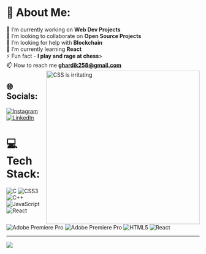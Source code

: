 # 💫 About Me:
🔭 I’m currently working on <b>Web Dev Projects</b><br>👯 I’m looking to collaborate on <b>Open Source Projects</b><br>🤝 I’m looking for help with <b>Blockchain</b><br>🌱 I’m currently learning <b>React</b><br>⚡ Fun fact - <b>I play and rage at chess</b>><br>📫 How to reach me <b>ghardik258@gmail.com</b>
<img align="right" alt="CSS is irritating" width="400" src="https://i0.wp.com/i.giphy.com/media/yYSSBtDgbbRzq/giphy-downsized.gif?w=770&ssl=1">

## 🌐 Socials:
[![Instagram](https://img.shields.io/badge/Instagram-%23E4405F.svg?logo=Instagram&logoColor=white)](https://instagram.com/mister.mercury.24) [![LinkedIn](https://img.shields.io/badge/LinkedIn-%230077B5.svg?logo=linkedin&logoColor=white)](https://linkedin.com/in/mister-mercury) 

# 💻 Tech Stack:
![C](https://img.shields.io/badge/c-%2300599C.svg?style=for-the-badge&logo=c&logoColor=white) ![CSS3](https://img.shields.io/badge/css3-%231572B6.svg?style=for-the-badge&logo=css3&logoColor=white) ![C++](https://img.shields.io/badge/c++-%2300599C.svg?style=for-the-badge&logo=c%2B%2B&logoColor=white) ![JavaScript](https://img.shields.io/badge/javascript-%23323330.svg?style=for-the-badge&logo=javascript&logoColor=%23F7DF1E) ![React](https://img.shields.io/badge/react-%2320232a.svg?style=for-the-badge&logo=react&logoColor=%2361DAFB) ![Adobe Premiere Pro](https://img.shields.io/badge/Adobe%20Premiere%20Pro-9999FF.svg?style=for-the-badge&logo=Adobe%20Premiere%20Pro&logoColor=white) ![Adobe Premiere Pro](https://img.shields.io/badge/Adobe%20Premiere%20Pro-9999FF.svg?style=for-the-badge&logo=Adobe%20Premiere%20Pro&logoColor=white) ![HTML5](https://img.shields.io/badge/html5-%23E34F26.svg?style=for-the-badge&logo=html5&logoColor=white) ![React](https://img.shields.io/badge/react-%2320232a.svg?style=for-the-badge&logo=react&logoColor=%2361DAFB)
<!--# 📊 GitHub Stats:
![](https://github-readme-stats.vercel.app/api?username=mister-mercury&theme=dark&hide_border=false&include_all_commits=false&count_private=false)<br/>
![](https://github-readme-streak-stats.herokuapp.com/?user=mister-mercury&theme=dark&hide_border=false)<br/>
![](https://github-readme-stats.vercel.app/api/top-langs/?username=mister-mercury&theme=dark&hide_border=false&include_all_commits=false&count_private=false&layout=compact)

## 🏆 GitHub Trophies
![](https://github-profile-trophy.vercel.app/?username=mister-mercury&theme=radical&no-frame=false&no-bg=true&margin-w=4)

### ✍️ Random Dev Quote
![](https://quotes-github-readme.vercel.app/api?type=horizontal&theme=radical)

<!--### 😂 Random Dev Meme
<img src="https://rm.up.railway.app/" width="512px"/>-->

---
[![](https://visitcount.itsvg.in/api?id=mister-mercury&icon=7&color=2)](https://visitcount.itsvg.in)

<!-- Proudly created with GPRM ( https://gprm.itsvg.in ) -->
